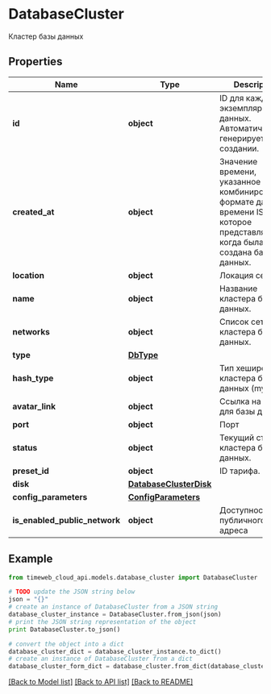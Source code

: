 # DatabaseCluster

Кластер базы данных

## Properties
Name | Type | Description | Notes
------------ | ------------- | ------------- | -------------
**id** | **object** | ID для каждого экземпляра базы данных. Автоматически генерируется при создании. | 
**created_at** | **object** | Значение времени, указанное в комбинированном формате даты и времени ISO8601, которое представляет, когда была создана база данных. | 
**location** | **object** | Локация сервера. | 
**name** | **object** | Название кластера базы данных. | 
**networks** | **object** | Список сетей кластера базы данных. | 
**type** | [**DbType**](DbType.md) |  | 
**hash_type** | **object** | Тип хеширования кластера базы данных (mysql5 | mysql | postgres). | 
**avatar_link** | **object** | Ссылка на аватар для базы данных. | 
**port** | **object** | Порт | 
**status** | **object** | Текущий статус кластера базы данных. | 
**preset_id** | **object** | ID тарифа. | 
**disk** | [**DatabaseClusterDisk**](DatabaseClusterDisk.md) |  | [optional] 
**config_parameters** | [**ConfigParameters**](ConfigParameters.md) |  | 
**is_enabled_public_network** | **object** | Доступность публичного IP-адреса | 

## Example

```python
from timeweb_cloud_api.models.database_cluster import DatabaseCluster

# TODO update the JSON string below
json = "{}"
# create an instance of DatabaseCluster from a JSON string
database_cluster_instance = DatabaseCluster.from_json(json)
# print the JSON string representation of the object
print DatabaseCluster.to_json()

# convert the object into a dict
database_cluster_dict = database_cluster_instance.to_dict()
# create an instance of DatabaseCluster from a dict
database_cluster_form_dict = database_cluster.from_dict(database_cluster_dict)
```
[[Back to Model list]](../README.md#documentation-for-models) [[Back to API list]](../README.md#documentation-for-api-endpoints) [[Back to README]](../README.md)


